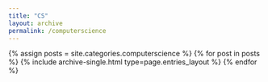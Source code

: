 ```yaml
---
title: "CS"
layout: archive
permalink: /computerscience
---
```



{% assign posts = site.categories.computerscience %}
{% for post in posts %} {% include archive-single.html type=page.entries_layout %} {% endfor %}